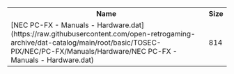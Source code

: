 <table>
<tr><th>Name</th><th>Size</th></tr>
<tr><td>[NEC PC-FX - Manuals - Hardware.dat](https://raw.githubusercontent.com/open-retrogaming-archive/dat-catalog/main/root/basic/TOSEC-PIX/NEC/PC-FX/Manuals/Hardware/NEC PC-FX - Manuals - Hardware.dat)</td><td>814</td></tr>
</table>
